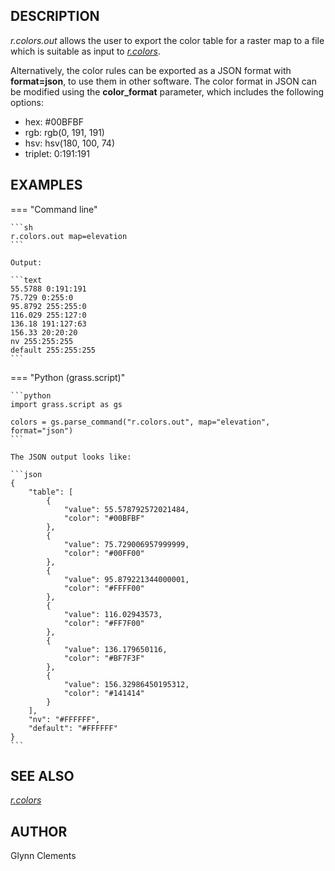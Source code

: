 ## DESCRIPTION

*r.colors.out* allows the user to export the color table for a raster
map to a file which is suitable as input to *[r.colors](r.colors.md)*.

Alternatively, the color rules can be exported as a JSON format
with **format=json**, to use them in other software.
The color format in JSON can be modified using the **color_format** parameter,
which includes the following options:

- hex: #00BFBF
- rgb: rgb(0, 191, 191)
- hsv: hsv(180, 100, 74)
- triplet: 0:191:191

## EXAMPLES

=== "Command line"

    ```sh
    r.colors.out map=elevation
    ```

    Output:

    ```text
    55.5788 0:191:191
    75.729 0:255:0
    95.8792 255:255:0
    116.029 255:127:0
    136.18 191:127:63
    156.33 20:20:20
    nv 255:255:255
    default 255:255:255
    ```

 === "Python (grass.script)"

    ```python
    import grass.script as gs

    colors = gs.parse_command("r.colors.out", map="elevation", format="json")
    ```

    The JSON output looks like:

    ```json
    {
        "table": [
            {
                "value": 55.578792572021484,
                "color": "#00BFBF"
            },
            {
                "value": 75.729006957999999,
                "color": "#00FF00"
            },
            {
                "value": 95.879221344000001,
                "color": "#FFFF00"
            },
            {
                "value": 116.02943573,
                "color": "#FF7F00"
            },
            {
                "value": 136.179650116,
                "color": "#BF7F3F"
            },
            {
                "value": 156.32986450195312,
                "color": "#141414"
            }
        ],
        "nv": "#FFFFFF",
        "default": "#FFFFFF"
    }
    ```

## SEE ALSO

*[r.colors](r.colors.md)*

## AUTHOR

Glynn Clements
